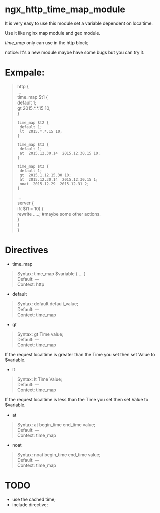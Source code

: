 # ngx_http_time_map_module

It is very easy to use this module set a variable dependent on localtime.

Use it like nginx map module and geo module.

*time_map* only can use in the http block;

notice: It's a new module maybe have some bugs but you can try it.

# Exmpale:

> http {  
> ...  
>     time_map $t1 {  
>      default 1;   
>      gt  2015.\*.\*.15 10;  
>     }  
>  
>     time_map $t2 {  
>      default 1;   
>      lt  2015.*.*.15 10;  
>     }  
>  
>     time_map $t3 {  
>      default 1;   
>      at  2015.12.30.14  2015.12.30.15 10;  
>     }  
>  
>     time_map $t3 {  
>      default 1;   
>      gt  2015.1.12.15.30 10;  
>      at  2015.12.30.14  2015.12.30.15 1;  
>      noat  2015.12.29  2015.12.31 2;  
>     }  
>      
> ...  
>   server {  
>     if( $t1 = 10) {  
>      rewrite .....; #maybe some other actions.  
>     }  
>   }  
> }  

# Directives

* time_map

> Syntax:	time_map  $variable { ... }  
> Default:	—  
> Context:	http  

* default

> Syntax:	default default_value;  
> Default:	—    
> Context:	time_map    

* gt

> Syntax:	gt Time value;  
> Default:	—    
> Context:	time_map    

If the request localtime is greater than the Time you set  then set Value to $variable.

* lt

> Syntax:	lt Time Value;  
> Default:	—    
> Context:	time_map    

If the request localtime is less than the Time you set then set Value to $variable.

* at

> Syntax:	at begin_time end_time value;  
> Default:	—    
> Context:	time_map    

* noat

> Syntax:	noat begin_time end_time value;  
> Default:	—    
> Context:	time_map    


# TODO

* use the cached time;
* include directive;


